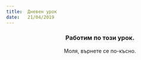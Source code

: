 ```yaml
---
title:  Дневен урок
date:   21/04/2019
---
```


### <center>Работим по този урок.</center>
<center>Моля, върнете се по-късно.</center>